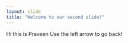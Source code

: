 ```yaml
---
layout: slide
title: "Welcome to our second slide!"
---
```

Hi this is Praveen
Use the left arrow to go back!
